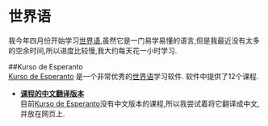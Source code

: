 ﻿世界语  
=============  

我今年四月份开始学习[世界语],虽然它是一门易学易懂的语言,但是我最近没有太多的空余时间,所以进度比较慢,我大约每天花一小时学习.  

##Kurso de Esperanto  
[Kurso de Esperanto] 是一个非常优秀的[世界语]学习软件. 软件中提供了12个课程.  
   
*  __[课程的中文翻译版本](Esperanto-Chinese.zh)__  
目前[Kurso de Esperanto]没有中文版本的课程,所以我尝试着将它翻译成中文,并放在网页上.  



[Kurso de Esperanto]:http://www.kurso.com.br/  
[世界语]:http://en.wikipedia.org/wiki/Esperanto